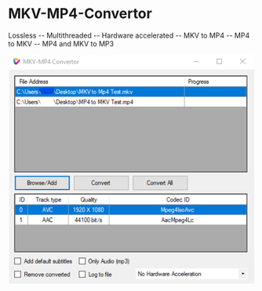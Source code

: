 # MKV-MP4-Convertor
Lossless -- Multithreaded -- Hardware accelerated -- MKV to MP4 -- MP4 to MKV -- MP4 and MKV to MP3

<p align="center">
  <img src="screenshots/Screenshot 2021-04-09 210407.png" width="500" title="ScreenShot">
</p>
